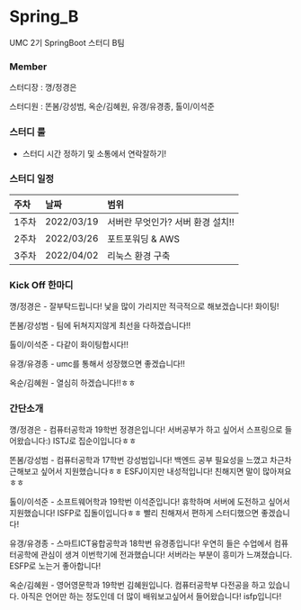 # Spring_B
UMC 2기 SpringBoot 스터디 B팀

### Member
스터디장 : 꼉/정경은

스터디원 : 똔봄/강성범, 옥순/김혜원, 유갱/유경종, 톨이/이석준

### 스터디 룰
- 스터디 시간 정하기 및 소통에서 연락잘하기!

### 스터디 일정

|주차|날짜|범위|
|:---|:---|:---|
|1주차|2022/03/19|서버란 무엇인가? 서버 환경 설치!!|
|2주차|2022/03/26|포트포워딩 & AWS|
|3주차|2022/04/02|리눅스 환경 구축|


### Kick Off 한마디
꼉/정경은 - 잘부탁드립니다! 낯을 많이 가리지만 적극적으로 해보겠습니다! 화이팅!

똔봄/강성범 - 팀에 뒤쳐지지않게 최선을 다하겠습니다!!

톨이/이석준 - 다같이 화이팅합시다!!

유갱/유경종 - umc를 통해서 성장했으면 좋겠습니다!!

옥순/김혜원 - 열심히 하겠습니다!!ㅎㅎ

### 간단소개
꼉/정경은 - 컴퓨터공학과 19학번 정경은입니다! 서버공부가 하고 싶어서 스프링으로 들어왔습니다:) ISTJ로 집순이입니다ㅎㅎ

똔봄/강성범 - 컴퓨터공학과 17학번 강성범입니다! 백엔드 공부 필요성을 느꼈고 차근차근해보고 싶어서 지원했습니다ㅎㅎ ESFJ이지만 내성적입니다! 친해지면 말이 많아져요ㅎㅎ

톨이/이석준 - 소프트웨어학과 19학번 이석준입니다! 휴학하며 서버에 도전하고 싶어서 지원했습니다! ISFP로 집돌이입니다ㅎㅎ 빨리 친해져서 편하게 스터디했으면 좋겠습니다!

유갱/유경종 - 스마트ICT융합공학과 18학번 유경종입니다! 우연히 들은 수업에서 컴퓨터공학에 관심이 생겨 이번학기에 전과했습니다! 서버라는 부분이 흥미가 느껴졌습니다. ESFP로 노는거 좋아합니다!

옥순/김혜원 - 영어영문학과 19학번 김혜원입니다. 컴퓨터공학부 다전공을 하고 있습니다. 아직은 언어만 하는 정도인데 더 많이 배워보고싶어서 들어왔습니다! isfp입니다!
